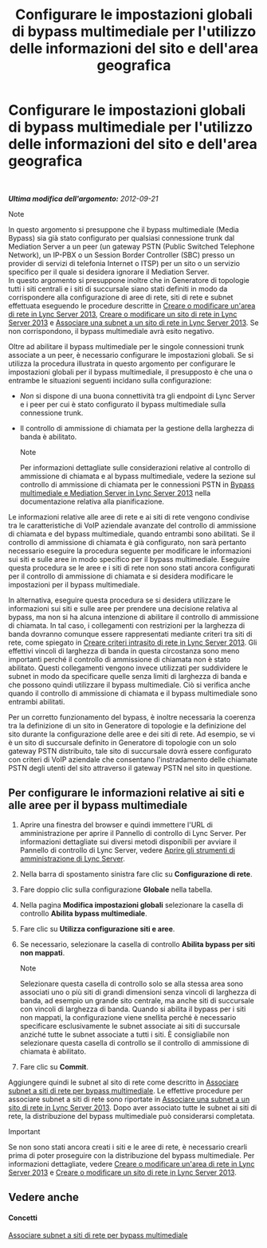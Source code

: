 ﻿---
title: Configurare le impostazioni globali di bypass multimediale per l'utilizzo delle informazioni del sito e dell'area geografica
TOCTitle: Configurare le impostazioni globali di bypass multimediale per l'utilizzo delle informazioni del sito e dell'area geografica
ms:assetid: 0a21cdf1-f350-49da-b346-70806f256bea
ms:mtpsurl: https://technet.microsoft.com/it-it/library/Gg398150(v=OCS.15)
ms:contentKeyID: 49299623
ms.date: 08/24/2015
mtps_version: v=OCS.15
ms.translationtype: HT
---

# Configurare le impostazioni globali di bypass multimediale per l'utilizzo delle informazioni del sito e dell'area geografica

 

_**Ultima modifica dell'argomento:** 2012-09-21_


> [!NOTE]
> In questo argomento si presuppone che il bypass multimediale (Media Bypass) sia già stato configurato per qualsiasi connessione trunk dal Mediation Server a un peer (un gateway PSTN (Public Switched Telephone Network), un IP-PBX o un Session Border Controller (SBC) presso un provider di servizi di telefonia Internet o ITSP) per un sito o un servizio specifico per il quale si desidera ignorare il Mediation Server.<BR>In questo argomento si presuppone inoltre che in Generatore di topologie tutti i siti centrali e i siti di succursale siano stati definiti in modo da corrispondere alla configurazione di aree di rete, siti di rete e subnet effettuata eseguendo le procedure descritte in <A href="lync-server-2013-create-or-modify-a-network-region.md">Creare o modificare un'area di rete in Lync Server 2013</A>, <A href="lync-server-2013-create-or-modify-a-network-site.md">Creare o modificare un sito di rete in Lync Server 2013</A> e <A href="lync-server-2013-associate-a-subnet-with-a-network-site.md">Associare una subnet a un sito di rete in Lync Server 2013</A>. Se non corrispondono, il bypass multimediale avrà esito negativo.



Oltre ad abilitare il bypass multimediale per le singole connessioni trunk associate a un peer, è necessario configurare le impostazioni globali. Se si utilizza la procedura illustrata in questo argomento per configurare le impostazioni globali per il bypass multimediale, il presupposto è che una o entrambe le situazioni seguenti incidano sulla configurazione:

  - *Non* si dispone di una buona connettività tra gli endpoint di Lync Server e i peer per cui è stato configurato il bypass multimediale sulla connessione trunk.

  - Il controllo di ammissione di chiamata per la gestione della larghezza di banda è abilitato.
    

    > [!NOTE]
    > Per informazioni dettagliate sulle considerazioni relative al controllo di ammissione di chiamata e al bypass multimediale, vedere la sezione sul controllo di ammissione di chiamata per le connessioni PSTN in <A href="lync-server-2013-media-bypass-and-mediation-server.md">Bypass multimediale e Mediation Server in Lync Server 2013</A> nella documentazione relativa alla pianificazione.



Le informazioni relative alle aree di rete e ai siti di rete vengono condivise tra le caratteristiche di VoIP aziendale avanzate del controllo di ammissione di chiamata e del bypass multimediale, quando entrambi sono abilitati. Se il controllo di ammissione di chiamata è già configurato, non sarà pertanto necessario eseguire la procedura seguente per modificare le informazioni sui siti e sulle aree in modo specifico per il bypass multimediale. Eseguire questa procedura se le aree e i siti di rete non sono stati ancora configurati per il controllo di ammissione di chiamata e si desidera modificare le impostazioni per il bypass multimediale.

In alternativa, eseguire questa procedura se si desidera utilizzare le informazioni sui siti e sulle aree per prendere una decisione relativa al bypass, ma non si ha alcuna intenzione di abilitare il controllo di ammissione di chiamata. In tal caso, i collegamenti con restrizioni per la larghezza di banda dovranno comunque essere rappresentati mediante criteri tra siti di rete, come spiegato in [Creare criteri intrasito di rete in Lync Server 2013](lync-server-2013-create-network-intersite-policies.md). Gli effettivi vincoli di larghezza di banda in questa circostanza sono meno importanti perché il controllo di ammissione di chiamata non è stato abilitato. Questi collegamenti vengono invece utilizzati per suddividere le subnet in modo da specificare quelle senza limiti di larghezza di banda e che possono quindi utilizzare il bypass multimediale. Ciò si verifica anche quando il controllo di ammissione di chiamata e il bypass multimediale sono entrambi abilitati.

Per un corretto funzionamento del bypass, è inoltre necessaria la coerenza tra la definizione di un sito in Generatore di topologie e la definizione del sito durante la configurazione delle aree e dei siti di rete. Ad esempio, se vi è un sito di succursale definito in Generatore di topologie con un solo gateway PSTN distribuito, tale sito di succursale dovrà essere configurato con criteri di VoIP aziendale che consentano l'instradamento delle chiamate PSTN degli utenti del sito attraverso il gateway PSTN nel sito in questione.

## Per configurare le informazioni relative ai siti e alle aree per il bypass multimediale

1.  Aprire una finestra del browser e quindi immettere l'URL di amministrazione per aprire il Pannello di controllo di Lync Server. Per informazioni dettagliate sui diversi metodi disponibili per avviare il Pannello di controllo di Lync Server, vedere [Aprire gli strumenti di amministrazione di Lync Server](lync-server-2013-open-lync-server-administrative-tools.md).

2.  Nella barra di spostamento sinistra fare clic su **Configurazione di rete**.

3.  Fare doppio clic sulla configurazione **Globale** nella tabella.

4.  Nella pagina **Modifica impostazioni globali** selezionare la casella di controllo **Abilita bypass multimediale**.

5.  Fare clic su **Utilizza configurazione siti e aree**.

6.  Se necessario, selezionare la casella di controllo **Abilita bypass per siti non mappati**.
    

    > [!NOTE]
    > Selezionare questa casella di controllo solo se alla stessa area sono associati uno o più siti di grandi dimensioni senza vincoli di larghezza di banda, ad esempio un grande sito centrale, ma anche siti di succursale con vincoli di larghezza di banda. Quando si abilita il bypass per i siti non mappati, la configurazione viene snellita perché è necessario specificare esclusivamente le subnet associate ai siti di succursale anziché tutte le subnet associate a tutti i siti. È consigliabile non selezionare questa casella di controllo se il controllo di ammissione di chiamata è abilitato.



7.  Fare clic su **Commit**.

Aggiungere quindi le subnet al sito di rete come descritto in [Associare subnet a siti di rete per bypass multimediale](lync-server-2013-associate-subnets-with-network-sites-for-media-bypass.md). Le effettive procedure per associare subnet a siti di rete sono riportate in [Associare una subnet a un sito di rete in Lync Server 2013](lync-server-2013-associate-a-subnet-with-a-network-site.md). Dopo aver associato tutte le subnet ai siti di rete, la distribuzione del bypass multimediale può considerarsi completata.

> [!important]  
> Se non sono stati ancora creati i siti e le aree di rete, è necessario crearli prima di poter proseguire con la distribuzione del bypass multimediale. Per informazioni dettagliate, vedere <a href="lync-server-2013-create-or-modify-a-network-region.md">Creare o modificare un'area di rete in Lync Server 2013</a> e <a href="lync-server-2013-create-or-modify-a-network-site.md">Creare o modificare un sito di rete in Lync Server 2013</a>.

## Vedere anche

#### Concetti

[Associare subnet a siti di rete per bypass multimediale](lync-server-2013-associate-subnets-with-network-sites-for-media-bypass.md)

